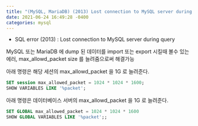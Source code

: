 ```yaml
---
title: "(MySQL, MariaDB) (2013) Lost connection to MySQL server during query"
date: 2021-06-24 16:49:28 -0400
categories: mysql
---
```


- SQL error (2013) : Lost connection to MySQL server during query

MySQL 또는 MariaDB 에 dump 된 데이터를 import 또는 export 시킬때 볼수 있는 에러,
max_allowd_packet size 를 늘려줌으로써 해결가능

아래 명령은 해당 세션의 max_allowd_packet 을 1G 로 늘려준다.

```sql
SET session max_allowed_packet = 1024 * 1024 * 1600;
SHOW VARIABLES LIKE '%packet';
```

아래 명령은 데이터베이스 서버의 max_allowd_packet 을 1G 로 늘려준다.

```sql
SET GLOBAL max_allowed_packet = 1024 * 1024 * 1600
SHOW GLOBAL VARIABLES LIKE '%packet';;
```
